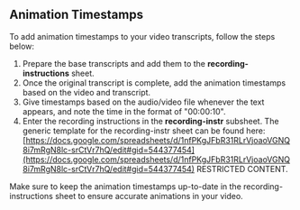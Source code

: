 ## Animation Timestamps

To add animation timestamps to your video transcripts, follow the steps below:

1.  Prepare the base transcripts and add them to the **recording-instructions** sheet.
2.  Once the original transcript is complete, add the animation timestamps based on the video and transcript.
3.  Give timestamps based on the audio/video file whenever the text appears, and note the time in the format of "00:00:10".
4.  Enter the recording instructions in the **recording-instr** subsheet. The generic template for the recording-instr sheet can be found here: [https://docs.google.com/spreadsheets/d/1nfPKgJFbR31RLrVjoaoVGNQ8i7mRgN8lc-srCtVr7hQ/edit#gid=544377454](https://docs.google.com/spreadsheets/d/1nfPKgJFbR31RLrVjoaoVGNQ8i7mRgN8lc-srCtVr7hQ/edit#gid=544377454) RESTRICTED CONTENT.

Make sure to keep the animation timestamps up-to-date in the recording-instructions sheet to ensure accurate animations in your video.
